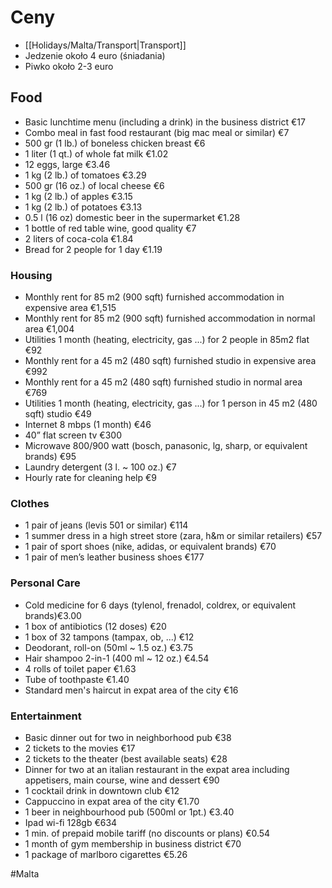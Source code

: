 # Ceny
- [[Holidays/Malta/Transport|Transport]]
- Jedzenie około 4 euro (śniadania)
- Piwko około 2-3 euro

## Food
- Basic lunchtime menu (including a drink) in the business district €17
- Combo meal in fast food restaurant (big mac meal or similar) €7
- 500 gr (1 lb.) of boneless chicken breast €6
- 1 liter (1 qt.) of whole fat milk €1.02
- 12 eggs, large €3.46
- 1 kg (2 lb.) of tomatoes €3.29
- 500 gr (16 oz.) of local cheese €6
- 1 kg (2 lb.) of apples €3.15
- 1 kg (2 lb.) of potatoes €3.13
- 0.5 l (16 oz) domestic beer in the supermarket €1.28
- 1 bottle of red table wine, good quality €7
- 2 liters of coca-cola €1.84
- Bread for 2 people for 1 day €1.19

### Housing
- Monthly rent for 85 m2 (900 sqft) furnished accommodation in expensive area €1,515
- Monthly rent for 85 m2 (900 sqft) furnished accommodation in normal area €1,004
- Utilities 1 month (heating, electricity, gas ...) for 2 people in 85m2 flat €92
- Monthly rent for a 45 m2 (480 sqft) furnished studio in expensive area €992
- Monthly rent for a 45 m2 (480 sqft) furnished studio in normal area €769
- Utilities 1 month (heating, electricity, gas ...) for 1 person in 45 m2 (480 sqft) studio €49
- Internet 8 mbps (1 month) €46
- 40” flat screen tv €300
- Microwave 800/900 watt (bosch, panasonic, lg, sharp, or equivalent brands) €95
- Laundry detergent (3 l. ~ 100 oz.) €7
- Hourly rate for cleaning help €9

### Clothes
- 1 pair of jeans (levis 501 or similar) €114
- 1 summer dress in a high street store (zara, h&m or similar retailers) €57
- 1 pair of sport shoes (nike, adidas, or equivalent brands) €70
- 1 pair of men’s leather business shoes €177

### Personal Care
- Cold medicine for 6 days (tylenol, frenadol, coldrex, or equivalent brands)€3.00
- 1 box of antibiotics (12 doses) €20
- 1 box of 32 tampons (tampax, ob, ...) €12
- Deodorant, roll-on (50ml ~ 1.5 oz.) €3.75
- Hair shampoo 2-in-1 (400 ml ~ 12 oz.) €4.54
- 4 rolls of toilet paper €1.63
- Tube of toothpaste €1.40
- Standard men's haircut in expat area of the city €16

### Entertainment
- Basic dinner out for two in neighborhood pub €38
- 2 tickets to the movies €17
- 2 tickets to the theater (best available seats) €28
- Dinner for two at an italian restaurant in the expat area including appetisers, main course, wine and dessert €90
- 1 cocktail drink in downtown club €12
- Cappuccino in expat area of the city €1.70
- 1 beer in neighbourhood pub (500ml or 1pt.) €3.40
- Ipad wi-fi 128gb €634
- 1 min. of prepaid mobile tariff (no discounts or plans) €0.54
- 1 month of gym membership in business district €70
- 1 package of marlboro cigarettes €5.26

#Malta 